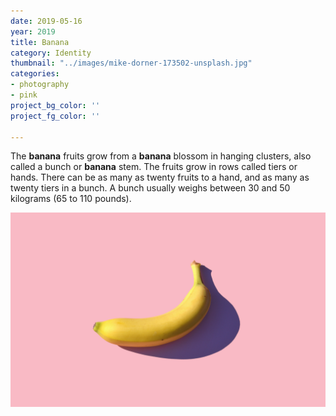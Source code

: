 ```yaml
---
date: 2019-05-16
year: 2019
title: Banana
category: Identity
thumbnail: "../images/mike-dorner-173502-unsplash.jpg"
categories:
- photography
- pink
project_bg_color: ''
project_fg_color: ''

---
```

The **banana** fruits grow from a **banana** blossom in hanging clusters, also called a bunch or **banana** stem. The fruits grow in rows called tiers or hands. There can be as many as twenty fruits to a hand, and as many as twenty tiers in a bunch. A bunch usually weighs between 30 and 50 kilograms (65 to 110 pounds).

![Project Text](../images/mike-dorner-173502-unsplash.jpg)
